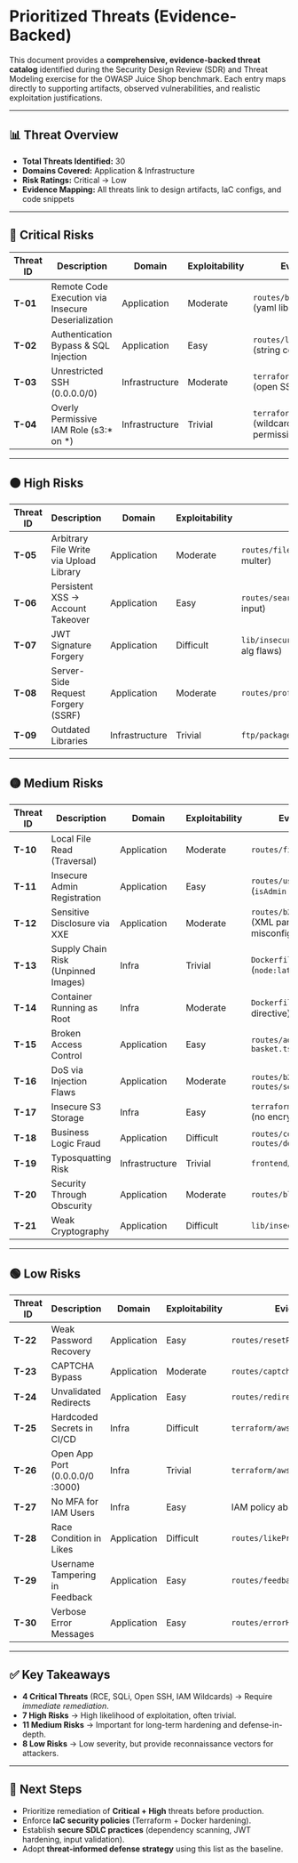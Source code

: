 # Prioritized Threats (Evidence-Backed)

This document provides a **comprehensive, evidence-backed threat catalog** identified during the Security Design Review (SDR) and Threat Modeling exercise for the OWASP Juice Shop benchmark. Each entry maps directly to supporting artifacts, observed vulnerabilities, and realistic exploitation justifications.

---

## 📊 Threat Overview
- **Total Threats Identified:** 30  
- **Domains Covered:** Application & Infrastructure  
- **Risk Ratings:** Critical → Low  
- **Evidence Mapping:** All threats link to design artifacts, IaC configs, and code snippets  

---

## 🔴 Critical Risks
| Threat ID | Description | Domain | Exploitability | Evidence | Risk |
|-----------|-------------|--------|----------------|----------|------|
| **T-01** | Remote Code Execution via Insecure Deserialization | Application | Moderate | `routes/b2bOrder.ts` (yaml lib, unsanitized) | **High** |
| **T-02** | Authentication Bypass & SQL Injection | Application | Easy | `routes/login.ts` (string concat in SQL) | **High** |
| **T-03** | Unrestricted SSH (0.0.0.0/0) | Infrastructure | Moderate | `terraform/aws/main.tf` (open SSH ingress) | **High** |
| **T-04** | Overly Permissive IAM Role (s3:* on *) | Infrastructure | Trivial | `terraform/aws/iam.tf` (wildcard permissions) | **High** |

---

## 🟠 High Risks
| Threat ID | Description | Domain | Exploitability | Evidence | Risk |
|-----------|-------------|--------|----------------|----------|------|
| **T-05** | Arbitrary File Write via Upload Library | Application | Moderate | `routes/fileUpload.ts` (vuln multer) | High |
| **T-06** | Persistent XSS → Account Takeover | Application | Easy | `routes/search.ts` (reflected input) | High |
| **T-07** | JWT Signature Forgery | Application | Difficult | `lib/insecurity.ts` (weak secret, alg flaws) | High |
| **T-08** | Server-Side Request Forgery (SSRF) | Application | Moderate | `routes/profileImageUrlUpload.ts` | High |
| **T-09** | Outdated Libraries | Infrastructure | Trivial | `ftp/package.json.bak` | High |

---

## 🟡 Medium Risks
| Threat ID | Description | Domain | Exploitability | Evidence | Risk |
|-----------|-------------|--------|----------------|----------|------|
| **T-10** | Local File Read (Traversal) | Application | Moderate | `routes/fileServer.ts` | Medium |
| **T-11** | Insecure Admin Registration | Application | Easy | `routes/user.ts` (`isAdmin` unchecked) | Medium |
| **T-12** | Sensitive Disclosure via XXE | Application | Moderate | `routes/b2bOrder.ts` (XML parser misconfig) | Medium |
| **T-13** | Supply Chain Risk (Unpinned Images) | Infra | Trivial | `Dockerfile` (`node:latest`) | Medium |
| **T-14** | Container Running as Root | Infra | Moderate | `Dockerfile` (no USER directive) | Medium |
| **T-15** | Broken Access Control | Application | Easy | `routes/admin, basket.ts` | Medium |
| **T-16** | DoS via Injection Flaws | Application | Moderate | `routes/b2bOrder.ts`, `routes/search.ts` | Medium |
| **T-17** | Insecure S3 Storage | Infra | Easy | `terraform/aws/main.tf` (no encryption, public) | Medium |
| **T-18** | Business Logic Fraud | Application | Difficult | `routes/coupon.ts`, `routes/deluxe.ts` | Medium |
| **T-19** | Typosquatting Risk | Infrastructure | Trivial | `frontend/package.json` | Medium |
| **T-20** | Security Through Obscurity | Application | Moderate | `routes/blockchain.ts` | Medium |
| **T-21** | Weak Cryptography | Application | Difficult | `lib/insecurity.ts` | Medium |

---

## 🟢 Low Risks
| Threat ID | Description | Domain | Exploitability | Evidence | Risk |
|-----------|-------------|--------|----------------|----------|------|
| **T-22** | Weak Password Recovery | Application | Easy | `routes/resetPassword.ts` | Low |
| **T-23** | CAPTCHA Bypass | Application | Moderate | `routes/captcha.ts` | Low |
| **T-24** | Unvalidated Redirects | Application | Easy | `routes/redirect.ts` | Low |
| **T-25** | Hardcoded Secrets in CI/CD | Infra | Difficult | `terraform/aws/variables.tf` | Low |
| **T-26** | Open App Port (0.0.0.0/0 :3000) | Infra | Trivial | `terraform/aws/main.tf` | Low |
| **T-27** | No MFA for IAM Users | Infra | Easy | IAM policy absence | Low |
| **T-28** | Race Condition in Likes | Application | Difficult | `routes/likeProductReviews.ts` | Low |
| **T-29** | Username Tampering in Feedback | Application | Easy | `routes/feedback.ts` | Low |
| **T-30** | Verbose Error Messages | Application | Easy | `routes/errorHandler.ts` | Low |

---

## ✅ Key Takeaways
- **4 Critical Threats** (RCE, SQLi, Open SSH, IAM Wildcards) → Require *immediate remediation*.  
- **7 High Risks** → High likelihood of exploitation, often trivial.  
- **11 Medium Risks** → Important for long-term hardening and defense-in-depth.  
- **8 Low Risks** → Low severity, but provide reconnaissance vectors for attackers.  

---

## 📌 Next Steps
- Prioritize remediation of **Critical + High** threats before production.  
- Enforce **IaC security policies** (Terraform + Docker hardening).  
- Establish **secure SDLC practices** (dependency scanning, JWT hardening, input validation).  
- Adopt **threat-informed defense strategy** using this list as the baseline.

